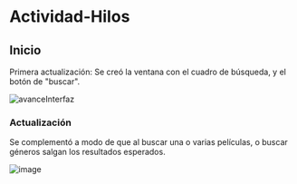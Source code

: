 # Actividad-Hilos

## Inicio

Primera actualización: Se creó la ventana con el cuadro de búsqueda, y el botón de "buscar".


![avanceInterfaz](https://user-images.githubusercontent.com/113163426/197782324-c0488a58-f8f1-4b90-a2b9-8dc39419a50f.png)



### Actualización
Se complementó a modo de que al buscar una o varias películas, o buscar géneros salgan los resultados esperados.


![image](https://user-images.githubusercontent.com/113163426/201137678-ccd13646-6eae-4887-98d1-56345c9ba9cb.png)



